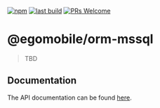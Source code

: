 [![npm](https://img.shields.io/npm/v/@egomobile/orm-mssql.svg)](https://www.npmjs.com/package/@egomobile/orm-mssql)
[![last build](https://img.shields.io/github/workflow/status/egomobile/node-orm-mssql/Publish)](https://github.com/egomobile/node-orm-mssql/actions?query=workflow%3APublish)
[![PRs Welcome](https://img.shields.io/badge/PRs-welcome-brightgreen.svg?style=flat-square)](https://github.com/egomobile/node-orm-mssql/pulls)

# @egomobile/orm-mssql

> TBD

## Documentation

The API documentation can be found [here](https://egomobile.github.io/node-orm-mssql/).
